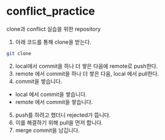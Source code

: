# conflict_practice
clone과 conflict 실습을 위한 repository

1. 아래 코드를 통해 clone을 받는다.
  ```bash
  git clone
  ```

2. local에서 commit을 하나 더 쌓은 다음에 remote로 push한다.
3. remote 에서 commit을 하나 더 쌓은 다음, local 에서 pull한다.
4. commit을 쌓습니다.
  - local 에서 commit을 쌓습니다.
  - remote 에서 commit을 쌓습니다.
5. push를 하려고 했더니 rejected가 뜹니다.
6. 이를 해결하기 위해 pull을 먼저 합니다.
7. merge commit을 남깁니다.
